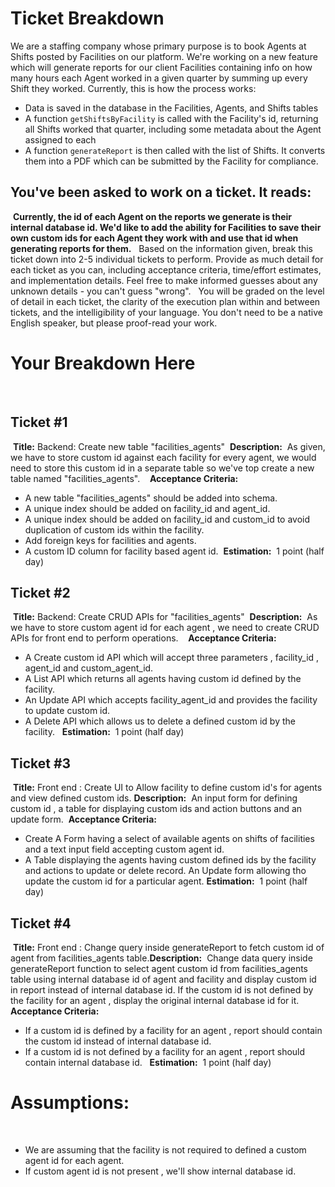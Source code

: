 # Ticket Breakdown
We are a staffing company whose primary purpose is to book Agents at Shifts posted by Facilities on our platform. We're working on a new feature which will generate reports for our client Facilities containing info on how many hours each Agent worked in a given quarter by summing up every Shift they worked. Currently, this is how the process works:
​
- Data is saved in the database in the Facilities, Agents, and Shifts tables
- A function `getShiftsByFacility` is called with the Facility's id, returning all Shifts worked that quarter, including some metadata about the Agent assigned to each
- A function `generateReport` is then called with the list of Shifts. It converts them into a PDF which can be submitted by the Facility for compliance.
​
## You've been asked to work on a ticket. It reads:
​
**Currently, the id of each Agent on the reports we generate is their internal database id. We'd like to add the ability for Facilities to save their own custom ids for each Agent they work with and use that id when generating reports for them.**
​
​
Based on the information given, break this ticket down into 2-5 individual tickets to perform. Provide as much detail for each ticket as you can, including acceptance criteria, time/effort estimates, and implementation details. Feel free to make informed guesses about any unknown details - you can't guess "wrong".
​
​
You will be graded on the level of detail in each ticket, the clarity of the execution plan within and between tickets, and the intelligibility of your language. You don't need to be a native English speaker, but please proof-read your work.
​
# Your Breakdown Here
​
## Ticket #1
​
**Title:** Backend: Create new table "facilities_agents"
​
**Description:**
​
As given, we have to store custom id against each facility for every agent, we would need to store this custom id in a separate table so we've top create a new table named "facilities_agents".
​
​
​
**Acceptance Criteria:**
​
- A new table "facilities_agents" should be added into schema.
- A unique index should be added on facility_id and agent_id.
- A unique index should be added on facility_id and custom_id to avoid duplication of custom ids within the facility.
- Add foreign keys for facilities and agents.
- A custom ID column for facility based agent id.
​
​
**Estimation:**
​
1 point (half day)
​
​
​
## Ticket #2
​
**Title:** Backend: Create CRUD APIs for  "facilities_agents"
​
**Description:**
​
As we have to store custom agent id for each agent , we need to create CRUD APIs for front end to perform operations.
​
​
​
**Acceptance Criteria:**
​
- A Create custom id API which will accept three parameters , facility_id , agent_id and custom_agent_id.
- A List API which returns all agents having custom id defined by the facility.
- An Update API which accepts facility_agent_id and provides the facility to update custom id.
- A Delete API which allows us to delete a defined custom id by the facility. 
​
​
**Estimation:**
​
1 point (half day)
​
​
​
​
​
## Ticket #3
​
**Title:** Front end : Create UI to Allow facility to define custom id's for agents and view defined custom ids.
​
**Description:**
​
	An input form for defining custom id , a table for displaying custom ids and action buttons and an update form.
​
​
​
**Acceptance Criteria:**
​
- Create A Form having  a select of available agents on shifts of facilities and a text input field accepting custom agent id.
- A Table displaying the agents having custom defined ids by the facility and actions to update or delete record.
An Update form allowing tho update the custom id for a particular agent.
​
**Estimation:**
​
1 point (half day)
​
​
​
## Ticket #4
​
**Title:** Front end : Change query inside generateReport to fetch custom id of agent from facilities_agents table.
​
**Description:**
​
	Change data query inside generateReport function to select agent custom id from facilities_agents table using internal database id of agent and facility and display custom id in report instead of internal database id. If the custom id is not defined by the facility for an agent , display the original internal database id for it.
​
​
​
**Acceptance Criteria:**
​
- If a custom id is defined by a facility for an agent , report should contain the custom id instead of internal database id.
- If a custom id is not defined by a facility for an agent , report should contain internal database id.
​
​
**Estimation:**
​
1 point (half day)
​
​
​
# Assumptions:
​
- We are assuming that the facility is not required to defined a custom agent id for each agent.
- If custom agent id is not present , we'll show internal database id.
​
​
